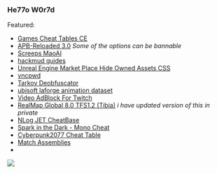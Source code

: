 ### He77o W0r7d

Featured:
- [Games Cheat Tables CE](https://github.com/themaoci/Game-Cheat-Tables-CE-)
- [APB-Reloaded 3.0](https://github.com/themaoci/APB-Reloaded-3.0) _Some of the options can be bannable_
- [Screeps MaoAI](https://github.com/themaoci/Screeps_MaoAI)
- [hackmud guides](https://github.com/themaoci/hackmud-guides)
- [Unreal Engine Market Place Hide Owned Assets CSS](https://github.com/themaoci/UnrealEngineMarketPlaceHideOwnerAssetsCSS)
- [vncpwd](https://github.com/themaoci/vncpwd)
- [Tarkov Deobfuscator](https://github.com/themaoci/TarkovDeobfuscator)
- [ubisoft laforge animation dataset](https://github.com/themaoci/ubisoft-laforge-animation-dataset)
- [Video AdBlock For Twitch](https://github.com/themaoci/VideoAdBlockForTwitch)
- [RealMap Global 8.0 TFS1.2 (Tibia)](https://github.com/themaoci/RealMap-Global-8.0-TFS1.2) _i have updated version of this in private_
- [NLog JET CheatBase](https://github.com/themaoci/NLog-JET-CheatBase)
- [Spark in the Dark - Mono Cheat](https://github.com/themaoci/Spark-in-the-Dark---Mono-Cheat)
- [Cyberpunk2077 Cheat Table](https://github.com/themaoci/Cyberpunk2077-Cheat-Table)
- [Match Assemblies](https://github.com/themaoci/Match_Assemblies)
- []()

![ ](https://github-readme-stats.vercel.app/api?username=themaoci&show_icons=true&theme=dark&count_private=true)
